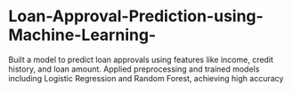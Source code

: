 # Loan-Approval-Prediction-using-Machine-Learning-
Built a model to predict loan approvals using features like income, credit history, and loan amount. Applied preprocessing and trained models including Logistic Regression and Random Forest, achieving high accuracy
